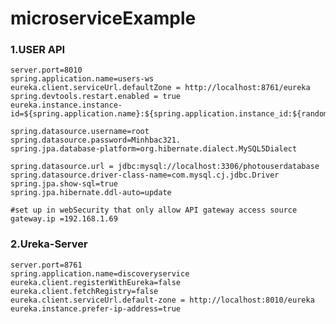 # microserviceExample
### 1.USER API

    server.port=8010
    spring.application.name=users-ws
    eureka.client.serviceUrl.defaultZone = http://localhost:8761/eureka
    spring.devtools.restart.enabled = true
    eureka.instance.instance-id=${spring.application.name}:${spring.application.instance_id:${random.value}}

    spring.datasource.username=root
    spring.datasource.password=Minhbac321.
    spring.jpa.database-platform=org.hibernate.dialect.MySQL5Dialect

    spring.datasource.url = jdbc:mysql://localhost:3306/photouserdatabase
    spring.datasource.driver-class-name=com.mysql.cj.jdbc.Driver
    spring.jpa.show-sql=true
    spring.jpa.hibernate.ddl-auto=update

    #set up in webSecurity that only allow API gateway access source
    gateway.ip =192.168.1.69

### 2.Ureka-Server

    server.port=8761
    spring.application.name=discoveryservice
    eureka.client.registerWithEureka=false
    eureka.client.fetchRegistry=false
    eureka.client.serviceUrl.default-zone = http://localhost:8010/eureka
    eureka.instance.prefer-ip-address=true 
